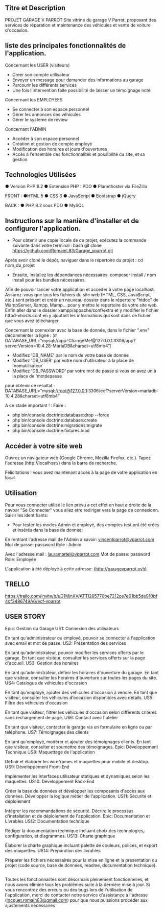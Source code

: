 ## Titre et Description

PROJET GARAGE V PARROT
Site vitrine du garage V Parrot, proposant des services de réparation et maintenance des véhicules et vente de voiture d'occasion.

## liste des principales fonctionnalités de l'application.

Concernant les USER (visiteurs)
- Creer son compte utilisateur
- Envoyer un message pour demander des informations au garage
- Parcourir les différents services
- Une fois l'intervention faite possibilité de laisser un témoignage noté

Concernant les EMPLOYEES
- Se connecter à son espace personnel
- Gérer les annonces des véhicules
- Gérer le systeme de review

Concernant l'ADMIN
- Accéder à son espace personnel
- Création et gestion de compte employé
- Modification des horaires et jours d'ouvertures
- Accès à l'ensemble des fonctionnalités et possibilité du site, et sa gestion



## Technologies Utilisées
● Version PHP 8.2 ● Extension PHP : PDO ● Planethoster via FileZilla

FRONT : 
●HTML 5 ● CSS 3 ● JavaScript ● Bootstrap ● jQuery 

BACK : 
● PHP 8.2 sous PDO ● MySQL 


## Instructions sur la manière d'installer et de configurer l'application.
- Pour obtenir une copie locale de ce projet, exécutez la commande suivante dans votre terminal : 
bash git clone https://github.com/RomainL83/Garage_vparrot.git

Après avoir cloné le dépôt, naviguer dans le répertoire du projet : cd nom_du_projet
- Ensuite, installez les dépendances nécessaires: composer install / npm install
pour les bundles nécessaires.

Afin de pouvoir lancer votre application et acceder à votre page localhost.
Assurez-vous que tous les fichiers du site web (HTML, CSS, JavaScript, etc.) sont 
présent et créér un nouveau dossier dans le répertoire "htdoc" de 
WampServer, Xampp, Mamp... pour y mettre le repertoire de votre site web. 
Enfin aller dans le dossier xampp/appache/conf/extra et y modifier le fichier httpd-vhosts.conf en y ajoutant les informations qui sont dans ce fichier que vous avez télécharger.


Concernant la connexion avec la base de donnée, dans le fichier ".env" décommenter la ligne :
(# DATABASE_URL="mysql://app:!ChangeMe!@127.0.0.1:3306/app?serverVersion=10.4.28-MariaDB&charset=utf8mb4")
- Modifiez 'DB_NAME' par le nom de votre base de donnée
- Modifiez 'DB_USER' par votre nom d'utilisateur à la place de 'nomutilisateur'
- Modifiez 'DB_PASSWORD' par votre mot de passe si vous en avez un à la place de 
'motdepasse

pour obtenir ce résultat : DATABASE_URL="mysql://root@127.0.0.1:3306/ecf?serverVersion=mariadb-10.4.28&charset=utf8mb4"

A ce stade important ! : Faire :
- php bin/console doctrine:database:drop --force
- php bin/console doctrine:database:create
- php bin/console doctrine:migrations:migrate   
- php bin/console doctrine:fixtures:load      

## Accéder à votre site web 
Ouvrez un navigateur web (Google Chrome, Mozilla Firefox, etc.). Tapez l'adresse (http://localhost/) 
dans la barre de recherche.

Felicitations ! vous avez maintenant accés à la page de votre application en local.

## Utilisation
Pour vous connecter utilisé le lien prévu a cet effet en haut a droite de la navbar "Se Connecter" vous allez etre rediriger vers la page de connexionn.
Saisir les identifiants:
- Pour tester les modes Admin et employé, des comptes test ont été crées et insérés dans la base de donnée:

En rentrant l'adresse mail de l'Admin a savoir: vincentparrot@vparrot.com
Mot de passe: password
Role : Admin

Avec l'adresse mail : lauramartel@vparrot.com
Mot de passe: password
Role: Employée

L'application à été déployé à cette adresse: (http://garagevparrot.ovh)


## TRELLO
https://trello.com/invite/b/uD1MjnXV/ATTI205770be7212ce7e01bb5de910bf4cf3486749A6/ecf-vparrot


## USER STORY

Epic: Gestion du Garage
US1: Connexion des utilisateurs

En tant qu'administrateur ou employé, pouvoir se connecter à l'application avec email et mot de passe.
US2: Présentation des services

En tant qu'administrateur, pouvoir modifier les services offerts par le garage.
En tant que visiteur, consulter les services offerts sur la page d'accueil.
US3: Gestion des horaires

En tant qu'administrateur, définir les horaires d'ouverture du garage.
En tant que visiteur, consulter les horaires d'ouverture sur toutes les pages du site.
US4: Catalogue de véhicules d'occasion

En tant qu'employé, ajouter des véhicules d'occasion à vendre.
En tant que visiteur, consulter les véhicules d'occasion disponibles avec détails.
US5: Filtre des véhicules d'occasion

En tant que visiteur, filtrer les véhicules d'occasion selon différents critères sans rechargement de page.
US6: Contact avec l'atelier

En tant que visiteur, contacter le garage via un formulaire en ligne ou par téléphone.
US7: Témoignages des clients

En tant qu'employé, modérer et ajouter des témoignages clients.
En tant que visiteur, consulter et soumettre des témoignages.
Epic: Développement Technique
US8: Maquettage de l'application

Définir et élaborer les wireframes et maquettes pour mobile et desktop.
US9: Développement Front-End

Implémenter les interfaces utilisateur statiques et dynamiques selon les maquettes.
US10: Développement Back-End

Créer la base de données et développer les composants d'accès aux données.
Développer la logique métier de l'application.
US11: Sécurité et déploiement

Intégrer les recommandations de sécurité.
Décrire le processus d'installation et de déploiement de l'application.
Epic: Documentation et Livrables
US12: Documentation technique

Rédiger la documentation technique incluant choix des technologies, configuration, et diagrammes.
US13: Charte graphique

Élaborer la charte graphique incluant palette de couleurs, polices, et export des maquettes.
US14: Préparation des livrables

Préparer les fichiers nécessaires pour la mise en ligne et la présentation du projet (code source, base de données, readme, documentation technique).

## 
Toutes les fonctionnalités sont désormais pleinement fonctionnelles, et nous avons éliminé tous les problèmes suite à la dernière mise à jour. Si vous rencontrez des erreurs ou des bugs lors de l'utilisation de l'application, merci de contacter notre service d'assistance à l'adresse (locquet.romain83@gmail.com) pour que nous puissions procéder aux ajustements nécessaires